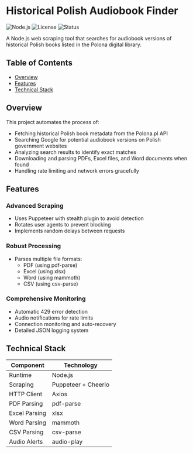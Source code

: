 # Historical Polish Audiobook Finder

![Node.js](https://img.shields.io/badge/Node.js-18.x-green)
![License](https://img.shields.io/badge/License-MIT-blue)
![Status](https://img.shields.io/badge/Status-Maintained-brightgreen)

A Node.js web scraping tool that searches for audiobook versions of historical Polish books listed in the Polona digital library.

## Table of Contents
- [Overview](#overview)
- [Features](#features)
- [Technical Stack](#technical-stack) 

## Overview

This project automates the process of:
- Fetching historical Polish book metadata from the Polona.pl API
- Searching Google for potential audiobook versions on Polish government websites
- Analyzing search results to identify exact matches
- Downloading and parsing PDFs, Excel files, and Word documents when found
- Handling rate limiting and network errors gracefully

## Features

### Advanced Scraping
- Uses Puppeteer with stealth plugin to avoid detection
- Rotates user agents to prevent blocking
- Implements random delays between requests

### Robust Processing
- Parses multiple file formats:
  - PDF (using pdf-parse)
  - Excel (using xlsx)
  - Word (using mammoth)
  - CSV (using csv-parse)

### Comprehensive Monitoring
- Automatic 429 error detection
- Audio notifications for rate limits
- Connection monitoring and auto-recovery
- Detailed JSON logging system

## Technical Stack

| Component | Technology |
|-----------|------------|
| Runtime | Node.js |
| Scraping | Puppeteer + Cheerio |
| HTTP Client | Axios |
| PDF Parsing | pdf-parse |
| Excel Parsing | xlsx | 
| Word Parsing | mammoth |
| CSV Parsing | csv-parse |
| Audio Alerts | audio-play |


